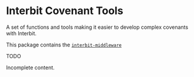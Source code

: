 # Interbit Covenant Tools

A set of functions and tools making it easier to develop complex
covenants with Interbit.

This package contains the
[`interbit-middleware`](../interbit-middleware/README.adoc)

<div class="tips danger">
  <p><span></span>TODO</p>
  <p>Incomplete content.</p>
</div>
